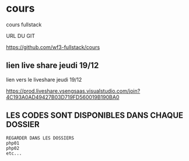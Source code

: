 # cours


cours fullstack

URL DU GIT

https://github.com/wf3-fullstack/cours


## lien live share jeudi 19/12

lien vers le liveshare jeudi 19/12

https://prod.liveshare.vsengsaas.visualstudio.com/join?4C193A0AD49427B03D719FD560019B190BA0


## LES CODES SONT DISPONIBLES DANS CHAQUE DOSSIER 

    REGARDER DANS LES DOSSIERS 
    php01
    php02
    etc...

  


























